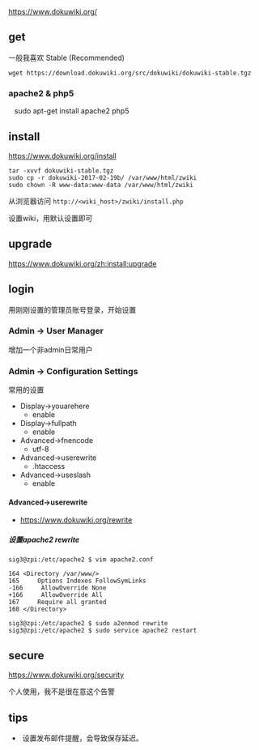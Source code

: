 https://www.dokuwiki.org/

## get

一般我喜欢 Stable (Recommended)

    wget https://download.dokuwiki.org/src/dokuwiki/dokuwiki-stable.tgz

### apache2 & php5

    sudo apt-get install apache2 php5

## install

https://www.dokuwiki.org/install

    tar -xvvf dokuwiki-stable.tgz
    sudo cp -r dokuwiki-2017-02-19b/ /var/www/html/zwiki
    sudo chown -R www-data:www-data /var/www/html/zwiki

从浏览器访问 `http://<wiki_host>/zwiki/install.php`

设置wiki，用默认设置即可

## upgrade

https://www.dokuwiki.org/zh:install:upgrade

## login

用刚刚设置的管理员账号登录，开始设置

### Admin -> User Manager

增加一个非admin日常用户

### Admin -> Configuration Settings

常用的设置

- Display->youarehere
    - enable
- Display->fullpath
    - enable
- Advanced->fnencode
    - utf-8
- Advanced->userewrite
    - .htaccess
- Advanced->useslash
    - enable

#### Advanced->userewrite

- https://www.dokuwiki.org/rewrite

##### 设置apache2 rewrite

    sig3@zpi:/etc/apache2 $ vim apache2.conf

```
164 <Directory /var/www/>
165     Options Indexes FollowSymLinks
-166     AllowOverride None
+166     AllowOverride All
167     Require all granted
168 </Directory>
```

    sig3@zpi:/etc/apache2 $ sudo a2enmod rewrite
    sig3@zpi:/etc/apache2 $ sudo service apache2 restart

## secure

https://www.dokuwiki.org/security

个人使用，我不是很在意这个告警

## tips

-  设置发布邮件提醒，会导致保存延迟。
